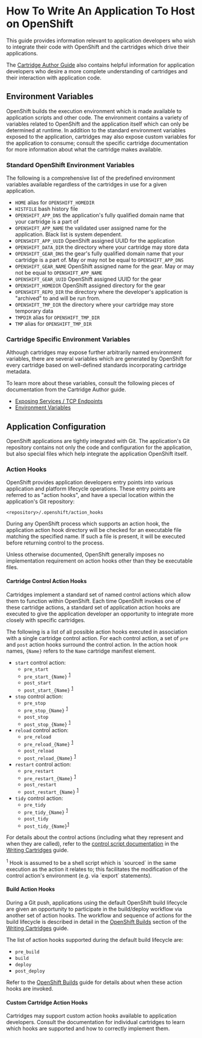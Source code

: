 # How To Write An Application To Host on OpenShift

This guide provides information relevant to application developers who wish
to integrate their code with OpenShift and the cartridges which drive their
applications.

The [Cartridge Author Guide](README.writing_cartridges.md) also contains
helpful information for application developers who desire a more complete understanding
of cartridges and their interaction with application code.

## Environment Variables

OpenShift builds the execution environment which is made available to application
scripts and other code. The environment contains a variety of variables related to
OpenShift and the application itself which can only be determined at runtime. In
addition to the standard environment variables exposed to the application, cartridges
may also expose custom variables for the application to consume; consult the specific
cartridge documentation for more information about what the cartridge makes available.

### Standard OpenShift Environment Variables

The following is a comprehensive list of the predefined environment variables available
regardless of the cartridges in use for a given application.

  * `HOME`                alias for `OPENSHIFT_HOMEDIR`
  * `HISTFILE`            bash history file
  * `OPENSHIFT_APP_DNS`   the application's fully qualified domain name that your cartridge is a part of
  * `OPENSHIFT_APP_NAME`  the validated user assigned name for the application. Black list is system dependent.
  * `OPENSHIFT_APP_UUID`  OpenShift assigned UUID for the application
  * `OPENSHIFT_DATA_DIR`  the directory where your cartridge may store data
  * `OPENSHIFT_GEAR_DNS`  the gear's fully qualified domain name that your cartridge is a part of. May or may
                          not be equal to `OPENSHIFT_APP_DNS`
  * `OPENSHIFT_GEAR_NAME` OpenShift assigned name for the gear. May or may not be equal to `OPENSHIFT_APP_NAME`
  * `OPENSHIFT_GEAR_UUID` OpenShift assigned UUID for the gear
  * `OPENSHIFT_HOMEDIR`   OpenShift assigned directory for the gear
  * `OPENSHIFT_REPO_DIR`  the directory where the developer's application is "archived" to and will be run from.
  * `OPENSHIFT_TMP_DIR`   the directory where your cartridge may store temporary data
  * `TMPDIR`              alias for `OPENSHIFT_TMP_DIR`
  * `TMP`                 alias for `OPENSHIFT_TMP_DIR`

### Cartridge Specific Environment Variables

Although cartridges may expose further arbitrarily named environment variables, there are
several variables which are generated by OpenShift for every cartridge based on well-defined
standards incorporating cartridge metadata.

To learn more about these variables, consult the following pieces of documentation from the
Cartridge Author guide.

  * [Exposing Services / TCP Endpoints](README.writing_cartridges.md#exposing-services--tcp-endpoints)
  * [Environment Variables](README.writing_cartridges.md#environment-variables)

## Application Configuration

OpenShift applications are tightly integrated with Git. The application's Git
repository contains not only the code and configuration for the application, but
also special files which help integrate the application OpenShift itself.

### Action Hooks

OpenShift provides application developers entry points into various application
and platform lifecycle operations. These entry points are referred to as
"action hooks", and have a special location within the application's Git
repository:

`<repository>/.openshift/action_hooks`

During any OpenShift process which supports an action hook, the application 
action hook directory will be checked for an executable file matching the
specified name. If such a file is present, it will be executed before returning
control to the process.

Unless otherwise documented, OpenShift generally imposes no implementation requirement
on action hooks other than they be executable files.

#### Cartridge Control Action Hooks

Cartridges implement a standard set of named control actions which allow them to
function within OpenShift. Each time OpenShift invokes one of these cartridge
actions, a standard set of application action hooks are executed to give the
application developer an opportunity to integrate more closely with specific
cartridges.

The following is a list of all possible action hooks executed in association
with a single cartridge control action. For each control action, a set of `pre`
and `post` action hooks surround the control action. In the action hook names,
`{Name}` refers to the `Name` cartridge manifest element.

- `start` control action:
  - `pre_start`
  - `pre_start_{Name}` <sup>[1](#action-hook-note)</sup>
  - `post_start`
  - `post_start_{Name}` <sup>[1](#action-hook-note)</sup>
- `stop` control action: 
  - `pre_stop`
  - `pre_stop_{Name}` <sup>[1](#action-hook-note)</sup>
  - `post_stop`
  - `post_stop_{Name}` <sup>[1](#action-hook-note)</sup>
- `reload` control action:
  - `pre_reload`
  - `pre_reload_{Name}` <sup>[1](#action-hook-note)</sup>
  - `post_reload`
  - `post_reload_{Name}` <sup>[1](#action-hook-note)</sup>
- `restart` control action: 
  - `pre_restart`
  - `pre_restart_{Name}` <sup>[1](#action-hook-note)</sup>
  - `post_restart`
  - `post_restart_{Name}` <sup>[1](#action-hook-note)</sup>
- `tidy` control action:
  - `pre_tidy`
  - `pre_tidy_{Name}` <sup>[1](#action-hook-note)</sup>
  - `post_tidy`
  - `post_tidy_{Name}`<sup>[1](#action-hook-note)</sup>

For details about the control actions (including what they represent and when
they are called), refer to the [control script documentation](README.writing_cartridges.md#bincontrol)
in the [Writing Cartridges](README.writing_cartridges.md) guide.

<a name="action-hook-note"/>
<sup>1</sup> Hook is assumed to be a shell script which is `sourced` in the same execution as the action it
relates to; this facilitates the modification of the control action's environment (e.g. via `export` statements).

#### Build Action Hooks

During a Git push, applications using the default OpenShift build lifecycle 
are given an opportunity to participate in the build/deploy workflow via another
set of action hooks. The workflow and sequence of actions for the build lifecycle
is described in detail in the [OpenShift Builds](README.writing_cartridges.md#openshift-builds)
section of the [Writing Cartridges](README.writing_cartridges.md) guide.

The list of action hooks supported during the default build lifecycle are:

- `pre_build`
- `build`
- `deploy`
- `post_deploy`

Refer to the [OpenShift Builds](README.writing_cartridges.md#openshift-builds)
guide for details about when these action hooks are invoked.

#### Custom Cartridge Action Hooks

Cartridges may support custom action hooks available to application developers.
Consult the documentation for individual cartridges to learn which hooks are
supported and how to correctly implement them.

